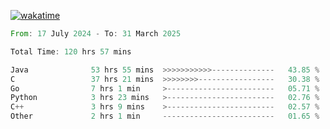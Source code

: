 [![wakatime](https://wakatime.com/badge/user/5970ac98-85fb-4bfd-a7d8-142e7d5bd274.svg)](https://wakatime.com/@5970ac98-85fb-4bfd-a7d8-142e7d5bd274)

<!--START_SECTION:waka-->

```rust
From: 17 July 2024 - To: 31 March 2025

Total Time: 120 hrs 57 mins

Java              53 hrs 55 mins  >>>>>>>>>>>--------------   43.85 %
C                 37 hrs 21 mins  >>>>>>>>-----------------   30.38 %
Go                7 hrs 1 min     >------------------------   05.71 %
Python            3 hrs 23 mins   >------------------------   02.76 %
C++               3 hrs 9 mins    >------------------------   02.57 %
Other             2 hrs 1 min     -------------------------   01.65 %
```

<!--END_SECTION:waka-->
